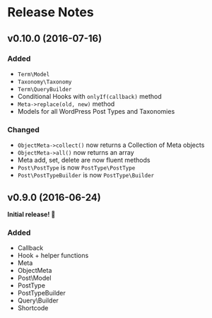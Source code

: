 # Release Notes

## v0.10.0 (2016-07-16)

### Added
- `Term\Model`
- `Taxonomy\Taxonomy`
- `Term\QueryBuilder`
- Conditional Hooks with `onlyIf(callback)` method
- `Meta->replace(old, new)` method
- Models for all WordPress Post Types and Taxonomies

### Changed
- `ObjectMeta->collect()` now returns a Collection of Meta objects
- `ObjectMeta->all()` now returns an array
- Meta add, set, delete are now fluent methods
- `Post\PostType` is now `PostType\PostType`
- `Post\PostTypeBuilder` is now `PostType\Builder`

## v0.9.0 (2016-06-24)

**Initial release! 🎉**

### Added
- Callback
- Hook + helper functions
- Meta
- ObjectMeta
- Post\Model
- PostType
- PostTypeBuilder
- Query\Builder
- Shortcode
